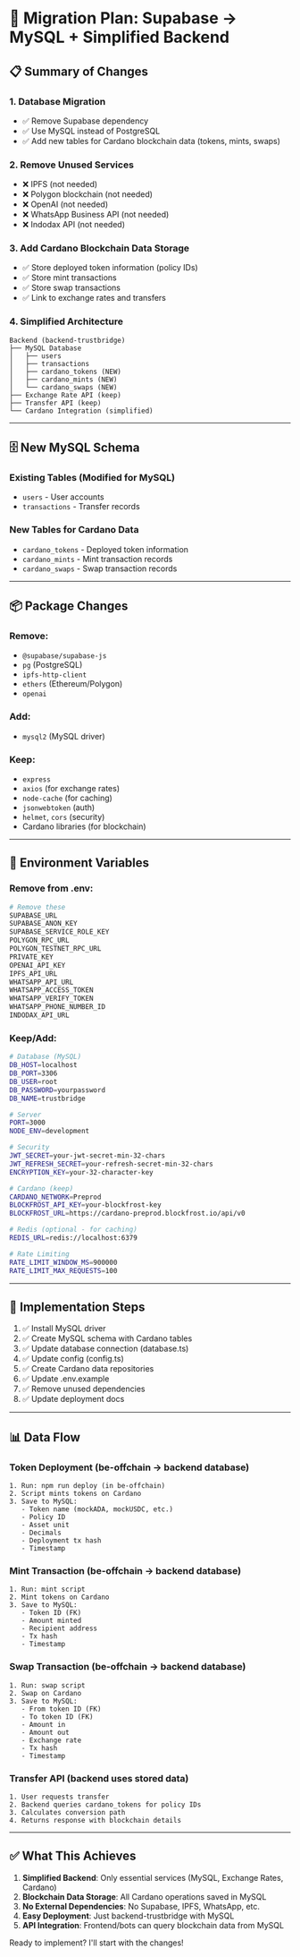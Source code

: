 # 🔄 Migration Plan: Supabase → MySQL + Simplified Backend

## 📋 Summary of Changes

### 1. Database Migration
- ✅ Remove Supabase dependency
- ✅ Use MySQL instead of PostgreSQL
- ✅ Add new tables for Cardano blockchain data (tokens, mints, swaps)

### 2. Remove Unused Services
- ❌ IPFS (not needed)
- ❌ Polygon blockchain (not needed)
- ❌ OpenAI (not needed)
- ❌ WhatsApp Business API (not needed)
- ❌ Indodax API (not needed)

### 3. Add Cardano Blockchain Data Storage
- ✅ Store deployed token information (policy IDs)
- ✅ Store mint transactions
- ✅ Store swap transactions
- ✅ Link to exchange rates and transfers

### 4. Simplified Architecture
```
Backend (backend-trustbridge)
├── MySQL Database
│   ├── users
│   ├── transactions
│   ├── cardano_tokens (NEW)
│   ├── cardano_mints (NEW)
│   └── cardano_swaps (NEW)
├── Exchange Rate API (keep)
├── Transfer API (keep)
└── Cardano Integration (simplified)
```

---

## 🗄️ New MySQL Schema

### Existing Tables (Modified for MySQL)
- `users` - User accounts
- `transactions` - Transfer records

### New Tables for Cardano Data
- `cardano_tokens` - Deployed token information
- `cardano_mints` - Mint transaction records
- `cardano_swaps` - Swap transaction records

---

## 📦 Package Changes

### Remove:
- `@supabase/supabase-js`
- `pg` (PostgreSQL)
- `ipfs-http-client`
- `ethers` (Ethereum/Polygon)
- `openai`

### Add:
- `mysql2` (MySQL driver)

### Keep:
- `express`
- `axios` (for exchange rates)
- `node-cache` (for caching)
- `jsonwebtoken` (auth)
- `helmet`, `cors` (security)
- Cardano libraries (for blockchain)

---

## 🔧 Environment Variables

### Remove from .env:
```bash
# Remove these
SUPABASE_URL
SUPABASE_ANON_KEY
SUPABASE_SERVICE_ROLE_KEY
POLYGON_RPC_URL
POLYGON_TESTNET_RPC_URL
PRIVATE_KEY
OPENAI_API_KEY
IPFS_API_URL
WHATSAPP_API_URL
WHATSAPP_ACCESS_TOKEN
WHATSAPP_VERIFY_TOKEN
WHATSAPP_PHONE_NUMBER_ID
INDODAX_API_URL
```

### Keep/Add:
```bash
# Database (MySQL)
DB_HOST=localhost
DB_PORT=3306
DB_USER=root
DB_PASSWORD=yourpassword
DB_NAME=trustbridge

# Server
PORT=3000
NODE_ENV=development

# Security
JWT_SECRET=your-jwt-secret-min-32-chars
JWT_REFRESH_SECRET=your-refresh-secret-min-32-chars
ENCRYPTION_KEY=your-32-character-key

# Cardano (keep)
CARDANO_NETWORK=Preprod
BLOCKFROST_API_KEY=your-blockfrost-key
BLOCKFROST_URL=https://cardano-preprod.blockfrost.io/api/v0

# Redis (optional - for caching)
REDIS_URL=redis://localhost:6379

# Rate Limiting
RATE_LIMIT_WINDOW_MS=900000
RATE_LIMIT_MAX_REQUESTS=100
```

---

## 🚀 Implementation Steps

1. ✅ Install MySQL driver
2. ✅ Create MySQL schema with Cardano tables
3. ✅ Update database connection (database.ts)
4. ✅ Update config (config.ts)
5. ✅ Create Cardano data repositories
6. ✅ Update .env.example
7. ✅ Remove unused dependencies
8. ✅ Update deployment docs

---

## 📊 Data Flow

### Token Deployment (be-offchain → backend database)
```
1. Run: npm run deploy (in be-offchain)
2. Script mints tokens on Cardano
3. Save to MySQL:
   - Token name (mockADA, mockUSDC, etc.)
   - Policy ID
   - Asset unit
   - Decimals
   - Deployment tx hash
   - Timestamp
```

### Mint Transaction (be-offchain → backend database)
```
1. Run: mint script
2. Mint tokens on Cardano
3. Save to MySQL:
   - Token ID (FK)
   - Amount minted
   - Recipient address
   - Tx hash
   - Timestamp
```

### Swap Transaction (be-offchain → backend database)
```
1. Run: swap script
2. Swap on Cardano
3. Save to MySQL:
   - From token ID (FK)
   - To token ID (FK)
   - Amount in
   - Amount out
   - Exchange rate
   - Tx hash
   - Timestamp
```

### Transfer API (backend uses stored data)
```
1. User requests transfer
2. Backend queries cardano_tokens for policy IDs
3. Calculates conversion path
4. Returns response with blockchain details
```

---

## ✅ What This Achieves

1. **Simplified Backend**: Only essential services (MySQL, Exchange Rates, Cardano)
2. **Blockchain Data Storage**: All Cardano operations saved in MySQL
3. **No External Dependencies**: No Supabase, IPFS, WhatsApp, etc.
4. **Easy Deployment**: Just backend-trustbridge with MySQL
5. **API Integration**: Frontend/bots can query blockchain data from MySQL

Ready to implement? I'll start with the changes!
